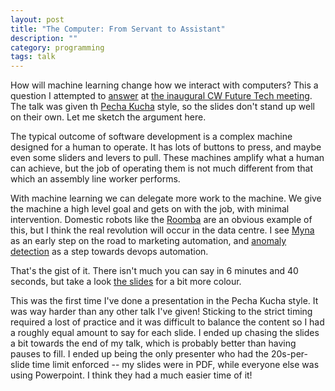 ```yaml
---
layout: post
title: "The Computer: From Servant to Assistant"
description: ""
category: programming
tags: talk
---
```


How will machine learning change how we interact with computers? This a question I attempted to [answer](/assets/downloads/cw-future-tech-2013.pdf) at [the inaugural CW Future Tech meeting](http://www.cambridgewireless.co.uk/crmapp/EventResource.aspx?objid=45060). The talk was given th [Pecha Kucha](http://en.wikipedia.org/wiki/PechaKucha) style, so the slides don't stand up well on their own. Let me sketch the argument here.

The typical outcome of software development is a complex machine designed for a human to operate. It has lots of buttons to press, and maybe even some sliders and levers to pull. These machines amplify what a human can achieve, but the job of operating them is not much different from that which an assembly line worker performs.

With machine learning we can delegate more work to the machine. We give the machine a high level goal and gets on with the job, with minimal intervention. Domestic robots like the [Roomba](http://www.irobot.com/global/en/) are an obvious example of this, but I think the real revolution will occur in the data centre. I see [Myna](http://mynaweb.com/) as an early step on the road to marketing automation, and [anomaly detection](http://cdn.oreillystatic.com/en/assets/1/event/101/Beyond%20Pretty%20Charts%E2%80%A6_%20Analytics%20for%20the%20cloud%20infrastructure%20Presentation.pdf) as a step towards devops automation.

That's the gist of it. There isn't much you can say in 6 minutes and 40 seconds, but take a look [the slides](/assets/downloads/cw-future-tech-2013.pdf) for a bit more colour.

This was the first time I've done a presentation in the Pecha Kucha style. It was way harder than any other talk I've given! Sticking to the strict timing required a lost of practice and it was difficult to balance the content so I had a roughly equal amount to say for each slide. I ended up chasing the slides a bit towards the end of my talk, which is probably better than having pauses to fill. I ended up being the only presenter who had the 20s-per-slide time limit enforced -- my slides were in PDF, while everyone else was using Powerpoint. I think they had a much easier time of it!

